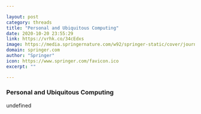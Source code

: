 ```yaml
---

layout: post
category: threads
title: "Personal and Ubiquitous Computing"
date: 2020-10-20 23:55:29
link: https://vrhk.co/34cEdxs
image: https://media.springernature.com/w92/springer-static/cover/journal/779.jpg
domain: springer.com
author: "Springer"
icon: https://www.springer.com/favicon.ico
excerpt: ""

---
```


### Personal and Ubiquitous Computing

undefined